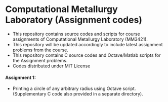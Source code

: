 # Computational Metallurgy Laboratory (Assignment codes)
- This repository contains source codes and scripts for course assignments of Computational Metallurgy Laboratory (MM3421).
- This repository will be updated accordingly to include latest assignment problems from the course. 
- This repository contains C source codes and Octave/Matlab scripts for the Assignment problems.
- Codes distributed under MIT License
#### Assignment 1:
- Printing a circle of any arbitrary radius using Octave script. (Supplementary C code also provided in a separate directory).
